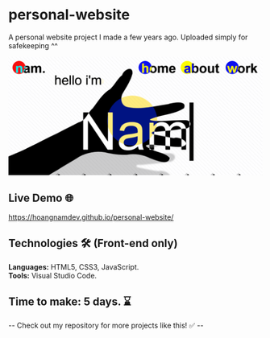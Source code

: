 # personal-website
A personal website project I made a few years ago. Uploaded simply for safekeeping ^^

![web-visualizer](https://raw.githubusercontent.com/hoangnamdev/personal-website/refs/heads/main/Visualizer.PNG)

## Live Demo 🌐

https://hoangnamdev.github.io/personal-website/

## Technologies 🛠️ (Front-end only)

**Languages:** HTML5, CSS3, JavaScript.  
**Tools:** Visual Studio Code.

## Time to make: 5 days. ⌛
-- Check out my repository for more projects like this! ✅ --
